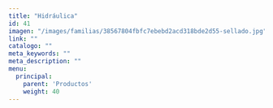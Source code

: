```yaml
---
title: "Hidráulica"
id: 41
imagen: "/images/familias/38567804fbfc7ebebd2acd318bde2d55-sellado.jpg"
link: ""
catalogo: ""
meta_keywords: ""
meta_description: ""
menu:
  principal:
    parent: 'Productos'
    weight: 40
---
```

